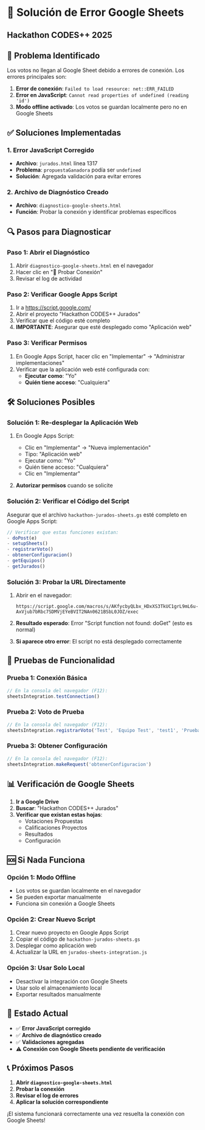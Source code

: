 # 🔧 Solución de Error Google Sheets
## Hackathon CODES++ 2025

## 🚨 Problema Identificado

Los votos no llegan al Google Sheet debido a errores de conexión. Los errores principales son:

1. **Error de conexión**: `Failed to load resource: net::ERR_FAILED`
2. **Error en JavaScript**: `Cannot read properties of undefined (reading 'id')`
3. **Modo offline activado**: Los votos se guardan localmente pero no en Google Sheets

## ✅ Soluciones Implementadas

### 1. Error JavaScript Corregido
- **Archivo**: `jurados.html` línea 1317
- **Problema**: `propuestaGanadora` podía ser `undefined`
- **Solución**: Agregada validación para evitar errores

### 2. Archivo de Diagnóstico Creado
- **Archivo**: `diagnostico-google-sheets.html`
- **Función**: Probar la conexión y identificar problemas específicos

## 🔍 Pasos para Diagnosticar

### Paso 1: Abrir el Diagnóstico
1. Abrir `diagnostico-google-sheets.html` en el navegador
2. Hacer clic en "🔄 Probar Conexión"
3. Revisar el log de actividad

### Paso 2: Verificar Google Apps Script
1. Ir a https://script.google.com/
2. Abrir el proyecto "Hackathon CODES++ Jurados"
3. Verificar que el código esté completo
4. **IMPORTANTE**: Asegurar que esté desplegado como "Aplicación web"

### Paso 3: Verificar Permisos
1. En Google Apps Script, hacer clic en "Implementar" → "Administrar implementaciones"
2. Verificar que la aplicación web esté configurada con:
   - **Ejecutar como**: "Yo"
   - **Quién tiene acceso**: "Cualquiera"

## 🛠️ Soluciones Posibles

### Solución 1: Re-desplegar la Aplicación Web
1. En Google Apps Script:
   - Clic en "Implementar" → "Nueva implementación"
   - Tipo: "Aplicación web"
   - Ejecutar como: "Yo"
   - Quién tiene acceso: "Cualquiera"
   - Clic en "Implementar"

2. **Autorizar permisos** cuando se solicite

### Solución 2: Verificar el Código del Script
Asegurar que el archivo `hackathon-jurados-sheets.gs` esté completo en Google Apps Script:

```javascript
// Verificar que estas funciones existan:
- doPost(e)
- setupSheets()
- registrarVoto()
- obtenerConfiguracion()
- getEquipos()
- getJurados()
```

### Solución 3: Probar la URL Directamente
1. Abrir en el navegador:
   ```
   https://script.google.com/macros/s/AKfycbyQLbx_HDxXS3TkUC1grL9mL6u-AxVjub7bRbc7SDMVjEYeBVIT2NAn0621BSbL0JOZ/exec
   ```

2. **Resultado esperado**: Error "Script function not found: doGet" (esto es normal)

3. **Si aparece otro error**: El script no está desplegado correctamente

## 🧪 Pruebas de Funcionalidad

### Prueba 1: Conexión Básica
```javascript
// En la consola del navegador (F12):
sheetsIntegration.testConnection()
```

### Prueba 2: Voto de Prueba
```javascript
// En la consola del navegador (F12):
sheetsIntegration.registrarVoto('Test', 'Equipo Test', 'test1', 'Prueba', 'Test')
```

### Prueba 3: Obtener Configuración
```javascript
// En la consola del navegador (F12):
sheetsIntegration.makeRequest('obtenerConfiguracion')
```

## 📊 Verificación de Google Sheets

1. **Ir a Google Drive**
2. **Buscar**: "Hackathon CODES++ Jurados"
3. **Verificar que existan estas hojas**:
   - Votaciones Propuestas
   - Calificaciones Proyectos
   - Resultados
   - Configuración

## 🆘 Si Nada Funciona

### Opción 1: Modo Offline
- Los votos se guardan localmente en el navegador
- Se pueden exportar manualmente
- Funciona sin conexión a Google Sheets

### Opción 2: Crear Nuevo Script
1. Crear nuevo proyecto en Google Apps Script
2. Copiar el código de `hackathon-jurados-sheets.gs`
3. Desplegar como aplicación web
4. Actualizar la URL en `jurados-sheets-integration.js`

### Opción 3: Usar Solo Local
- Desactivar la integración con Google Sheets
- Usar solo el almacenamiento local
- Exportar resultados manualmente

## 🎯 Estado Actual

- ✅ **Error JavaScript corregido**
- ✅ **Archivo de diagnóstico creado**
- ✅ **Validaciones agregadas**
- ⚠️ **Conexión con Google Sheets pendiente de verificación**

## 📞 Próximos Pasos

1. **Abrir `diagnostico-google-sheets.html`**
2. **Probar la conexión**
3. **Revisar el log de errores**
4. **Aplicar la solución correspondiente**

¡El sistema funcionará correctamente una vez resuelta la conexión con Google Sheets!
